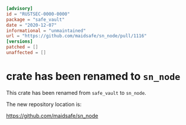 ```toml
[advisory]
id = "RUSTSEC-0000-0000"
package = "safe_vault"
date = "2020-12-07"
informational = "unmaintained"
url = "https://github.com/maidsafe/sn_node/pull/1116"
[versions]
patched = []
unaffected = []
```

# crate has been renamed to `sn_node`

This crate has been renamed from `safe_vault` to `sn_node`.

The new repository location is:

<https://github.com/maidsafe/sn_node>
